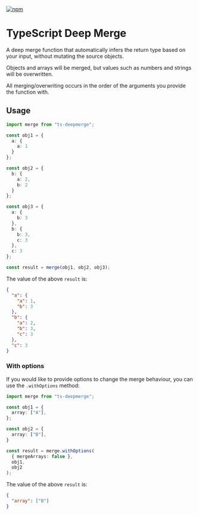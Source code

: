 [![npm](https://img.shields.io/npm/v/ts-deepmerge)](https://www.npmjs.com/package/ts-deepmerge)

TypeScript Deep Merge
=====================

A deep merge function that automatically infers the return type based on your input,
without mutating the source objects.

Objects and arrays will be merged, but values such as numbers and strings will be overwritten.

All merging/overwriting occurs in the order of the arguments you provide the function with.


Usage
-----
```typescript jsx
import merge from "ts-deepmerge";

const obj1 = {
  a: {
    a: 1
  }
};

const obj2 = {
  b: {
    a: 2,
    b: 2
  }
};

const obj3 = {
  a: {
    b: 3
  },
  b: {
    b: 3,
    c: 3
  },
  c: 3
};

const result = merge(obj1, obj2, obj3);
```

The value of the above `result` is:
```json
{
  "a": {
    "a": 1,
    "b": 3
  },
  "b": {
    "a": 2,
    "b": 3,
    "c": 3
  },
  "c": 3
}
```

### With options

If you would like to provide options to change the merge behaviour, you can use the `.withOptions` method:
```typescript
import merge from "ts-deepmerge";

const obj1 = {
  array: ["A"],
};

const obj2 = {
  array: ["B"],
}

const result = merge.withOptions(
  { mergeArrays: false },
  obj1,
  obj2
);
```

The value of the above `result` is:
```json
{
  "array": ["B"]
}
```
